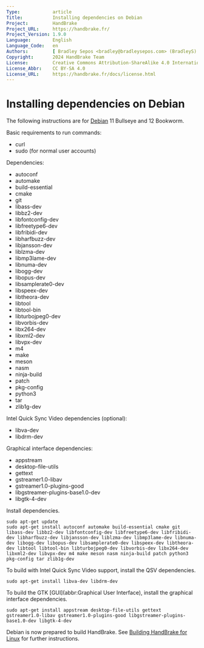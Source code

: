 ```yaml
---
Type:            article
Title:           Installing dependencies on Debian
Project:         HandBrake
Project_URL:     https://handbrake.fr/
Project_Version: 1.9.0
Language:        English
Language_Code:   en
Authors:         [ Bradley Sepos <bradley@bradleysepos.com> (BradleyS) ]
Copyright:       2024 HandBrake Team
License:         Creative Commons Attribution-ShareAlike 4.0 International
License_Abbr:    CC BY-SA 4.0
License_URL:     https://handbrake.fr/docs/license.html
---
```


Installing dependencies on Debian
=================================

The following instructions are for [Debian](https://www.debian.org) 11 Bullseye and 12 Bookworm.

Basic requirements to run commands:

- curl
- sudo (for normal user accounts)

Dependencies:

- autoconf
- automake
- build-essential
- cmake
- git
- libass-dev
- libbz2-dev
- libfontconfig-dev
- libfreetype6-dev
- libfribidi-dev
- libharfbuzz-dev
- libjansson-dev
- liblzma-dev
- libmp3lame-dev
- libnuma-dev
- libogg-dev
- libopus-dev
- libsamplerate0-dev
- libspeex-dev
- libtheora-dev
- libtool
- libtool-bin
- libturbojpeg0-dev
- libvorbis-dev
- libx264-dev
- libxml2-dev
- libvpx-dev
- m4
- make
- meson
- nasm
- ninja-build
- patch
- pkg-config
- python3
- tar
- zlib1g-dev

Intel Quick Sync Video dependencies (optional):

- libva-dev
- libdrm-dev

Graphical interface dependencies:

- appstream
- desktop-file-utils
- gettext
- gstreamer1.0-libav
- gstreamer1.0-plugins-good
- libgstreamer-plugins-base1.0-dev
- libgtk-4-dev

Install dependencies.

    sudo apt-get update
    sudo apt-get install autoconf automake build-essential cmake git libass-dev libbz2-dev libfontconfig-dev libfreetype6-dev libfribidi-dev libharfbuzz-dev libjansson-dev liblzma-dev libmp3lame-dev libnuma-dev libogg-dev libopus-dev libsamplerate0-dev libspeex-dev libtheora-dev libtool libtool-bin libturbojpeg0-dev libvorbis-dev libx264-dev libxml2-dev libvpx-dev m4 make meson nasm ninja-build patch python3 pkg-config tar zlib1g-dev

To build with Intel Quick Sync Video support, install the QSV dependencies.

    sudo apt-get install libva-dev libdrm-dev

To build the GTK [GUI](abbr:Graphical User Interface), install the graphical interface dependencies.

    sudo apt-get install appstream desktop-file-utils gettext gstreamer1.0-libav gstreamer1.0-plugins-good libgstreamer-plugins-base1.0-dev libgtk-4-dev

Debian is now prepared to build HandBrake. See [Building HandBrake for Linux](build-linux.html) for further instructions.
